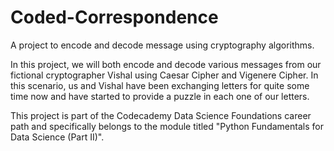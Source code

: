 # Coded-Correspondence
A project to encode and decode message using cryptography algorithms.

In this project, we will both encode and decode various messages from our fictional cryptographer Vishal using Caesar Cipher and Vigenere Cipher. In this scenario, us and Vishal have been exchanging letters for quite some time now and have started to provide a puzzle in each one of our letters.

This project is part of the Codecademy Data Science Foundations career path and specifically belongs to the module titled "Python Fundamentals for Data Science (Part II)".
